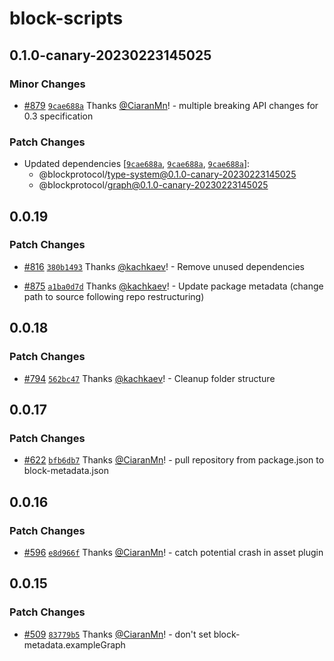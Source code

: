 # block-scripts

## 0.1.0-canary-20230223145025

### Minor Changes

- [#879](https://github.com/blockprotocol/blockprotocol/pull/879) [`9cae688a`](https://github.com/blockprotocol/blockprotocol/commit/9cae688ac44d916fd92cc531f3aec67d7c056f49) Thanks [@CiaranMn](https://github.com/CiaranMn)! - multiple breaking API changes for 0.3 specification

### Patch Changes

- Updated dependencies [[`9cae688a`](https://github.com/blockprotocol/blockprotocol/commit/9cae688ac44d916fd92cc531f3aec67d7c056f49), [`9cae688a`](https://github.com/blockprotocol/blockprotocol/commit/9cae688ac44d916fd92cc531f3aec67d7c056f49), [`9cae688a`](https://github.com/blockprotocol/blockprotocol/commit/9cae688ac44d916fd92cc531f3aec67d7c056f49)]:
  - @blockprotocol/type-system@0.1.0-canary-20230223145025
  - @blockprotocol/graph@0.1.0-canary-20230223145025

## 0.0.19

### Patch Changes

- [#816](https://github.com/blockprotocol/blockprotocol/pull/816) [`380b1493`](https://github.com/blockprotocol/blockprotocol/commit/380b149326450f4cf9b8300182eb199aa8f6a62f) Thanks [@kachkaev](https://github.com/kachkaev)! - Remove unused dependencies

- [#875](https://github.com/blockprotocol/blockprotocol/pull/875) [`a1ba0d7d`](https://github.com/blockprotocol/blockprotocol/commit/a1ba0d7d17971ee30586a673ce3d4f5bee6e65d1) Thanks [@kachkaev](https://github.com/kachkaev)! - Update package metadata (change path to source following repo restructuring)

## 0.0.18

### Patch Changes

- [#794](https://github.com/blockprotocol/blockprotocol/pull/794) [`562bc47`](https://github.com/blockprotocol/blockprotocol/commit/562bc477fdc35b8d3b94dc6c4b2207b9bd2cd057) Thanks [@kachkaev](https://github.com/kachkaev)! - Cleanup folder structure

## 0.0.17

### Patch Changes

- [#622](https://github.com/blockprotocol/blockprotocol/pull/622) [`bfb6db7`](https://github.com/blockprotocol/blockprotocol/commit/bfb6db7c3138c410b0003869cb15ebbb5f18ac7a) Thanks [@CiaranMn](https://github.com/CiaranMn)! - pull repository from package.json to block-metadata.json

## 0.0.16

### Patch Changes

- [#596](https://github.com/blockprotocol/blockprotocol/pull/596) [`e8d966f`](https://github.com/blockprotocol/blockprotocol/commit/e8d966f23da20e07b541fda55c51d71a2e8d0a5d) Thanks [@CiaranMn](https://github.com/CiaranMn)! - catch potential crash in asset plugin

## 0.0.15

### Patch Changes

- [#509](https://github.com/blockprotocol/blockprotocol/pull/509) [`83779b5`](https://github.com/blockprotocol/blockprotocol/commit/83779b55a856421c71169ddeffed3ce7843c6fb8) Thanks [@CiaranMn](https://github.com/CiaranMn)! - don't set block-metadata.exampleGraph
